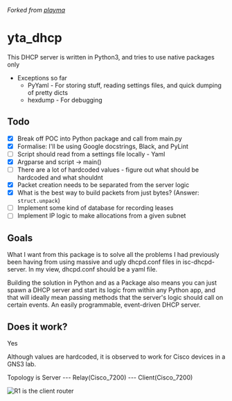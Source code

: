 *Forked from [playma](https://github.com/playma/simple_dhcp)*

# yta_dhcp

This DHCP server is written in Python3, and tries to use native packages only

* Exceptions so far
  * PyYaml - For storing stuff, reading settings files, and quick dumping of pretty dicts
  * hexdump - For debugging
    
## Todo

- [x] Break off POC into Python package and call from main.py
- [x] Formalise: I'll be using Google docstrings, Black, and PyLint
- [ ] Script should read from a settings file locally - Yaml
- [x] Argparse and script -> main()
- [ ] There are a lot of hardcoded values - figure out what should be hardcoded and what shouldnt
- [x] Packet creation needs to be separated from the server logic
- [x] What is the best way to build packets from just bytes? (Answer: `struct.unpack`)
- [ ] Implement some kind of database for recording leases
- [ ] Implement IP logic to make allocations from a given subnet

## Goals

What I want from this package is to solve all the problems I had previously been having from using massive and ugly 
dhcpd.conf files in isc-dhcpd-server. In my view, dhcpd.conf should be a yaml file.

Building the solution in Python and as a Package also means you can just spawn a DHCP server and start its logic from
within any Python app, and that will ideally mean passing methods that the server's logic should call on certain
events. An easily programmable, event-driven DHCP server.

## Does it work?

Yes

Although values are hardcoded, it is observed to work for Cisco devices in a GNS3 lab. 

Topology is Server --- Relay(Cisco_7200) --- Client(Cisco_7200)

![R1 is the client router](https://i.imgur.com/0Y1YWNT.png)
